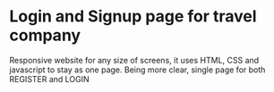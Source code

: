 # Login and Signup page for travel company
Responsive website for any size of screens, it uses HTML, CSS and javascript to stay as one page. Being more clear, single page for both REGISTER and LOGIN
